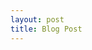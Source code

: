 ```yaml
---
layout: post
title: Blog Post 
---
```








<!-- Include images like this:  
<figure style="text-align: center; width:100%;">
    <img src="{{site.baseurl}}/images/experimenting_files/experimenting_18_1.svg" alt="___" style="max-width:90%; height: auto; margin:3% auto; display:block;">
    <figcaption>___</figcaption>
</figure> -->
<!-- Include code snippets like this:  
```python 
def square(x):
    return x**2
``` -->
<!-- Include citations like this [[1]](#ref-1), and this [[2]](#ref-2). Use two extra spaces at end of each line for line break
### References  
[1] <a id="ref-1"></a> [display text](hyperlink)  
[2] <a id="ref-2"></a> [display text](hyperlink) 
[3] <a id="ref-3"></a> [display text](hyperlink)   -->